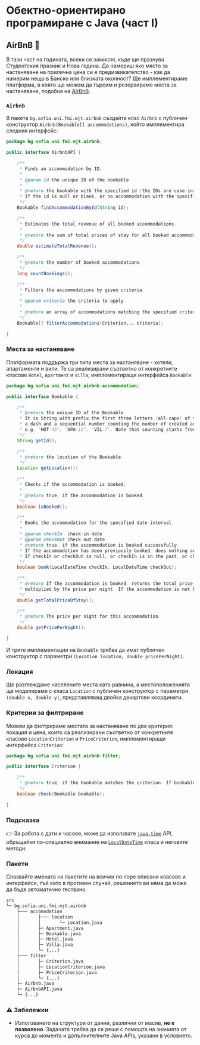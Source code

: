 # Обектно-ориентирано програмиране с Java (част I)

## AirBnB :hotel:

В тази част на годината, всеки се замисля, къде ще празнува Студентския празник и Нова година. Да намериш яко място за настаняване на прилична цена си е предизвикателство - как да намерим нещо в Банско или близката околност?
Ще имплементираме платформа, в която ще можем да търсим и резервираме места за настаняване, подобна на [AirBnB](https://www.airbnb.com/).

### `Airbnb`

В пакета `bg.sofia.uni.fmi.mjt.airbnb` създайте клас `Airbnb` с публичен конструктор `Airbnb(Bookable[] accommodations)`, който имплементира следния интерфейс:

```java
package bg.sofia.uni.fmi.mjt.airbnb;

public interface AirbnbAPI {

    /**
     * Finds an accommodation by ID.
     *
     * @param id the unique ID of the bookable
     *
     * @return the bookable with the specified id (the IDs are case-insensitive).
     * If the id is null or blank, or no accommodation with the specified id is found, return null.
     */
    Bookable findAccommodationById(String id);

    /**
     * Estimates the total revenue of all booked accommodations.
     *
     * @return the sum of total prices of stay for all booked accommodations.
     */
    double estimateTotalRevenue();

    /**
     * @return the number of booked accommodations.
     */
    long countBookings();

    /**
     * Filters the accommodations by given criteria
     *
     * @param criteria the criteria to apply
     *
     * @return an array of accommodations matching the specified criteria
     */
    Bookable[] filterAccommodations(Criterion... criteria);

}
```

### Места за настаняване

Платформата поддържа три типа места за настаняване - хотели, апартаменти и вили.
Те са реализирани съответно от конкретните класове `Hotel`, `Apartment` и `Villa`, имплементиращи интерфейса `Bookable`:

```java
package bg.sofia.uni.fmi.mjt.airbnb.accommodation;

public interface Bookable {

    /**
     * @return the unique ID of the Bookable.
     * It is String with prefix the first three letters (all-caps) of the accommodation type,
     * a dash and a sequential number counting the number of created accommodation instances of the respective type:
     * e.g. "HOT-45", "APA-12", "VIL-7". Note that counting starts from 0 and is done separately for the different types.
     */
    String getId();

    /**
     * @return the location of the Bookable.
     */
    Location getLocation();

    /**
     * Checks if the accommodation is booked.
     *
     * @return true, if the accommodation is booked.
     */
    boolean isBooked();

    /**
     * Books the accommodation for the specified date interval.
     *
     * @param checkIn  check-in date
     * @param checkOut check-out date
     * @return true, if the accommodation is booked successfully.
     * If the accommodation has been previously booked, does nothing and returns false.
     * If checkIn or checkOut is null, or checkIn is in the past, or checkIn is not strictly before checkOut, returns false
     */
    boolean book(LocalDateTime checkIn, LocalDateTime checkOut);

    /**
     * @return If the accommodation is booked, returns the total price of the stay: the number of nights of the booking,
     * multiplied by the price per night. If the accommodation is not booked, returns 0.0.
     */
    double getTotalPriceOfStay();

    /**
     * @return The price per night for this accommodation.
     */
    double getPricePerNight();

}
```

И трите имплементации на `Bookable` трябва да имат публичен конструктор с параметри `(Location location, double pricePerNight)`.

### Локация

Ще разглеждаме населените места като равнина, а местоположенията ще моделираме с класа `Location` с публичен конструктор с параметри `(double x, double y)`, представляващ двойка декартови координати.

### Критерии за филтриране

Можем да филтрираме местата за настаняване по два критерия: локация и цена, които са реализирани съответно от конкретните класове `LocationCriterion` и `PriceCriterion`, имплементиращи интерфейса `Criterion`:

```java
package bg.sofia.uni.fmi.mjt.airbnb.filter;

public interface Criterion {

    /**
     * @return true, if the bookable matches the criterion. If bookable is null, returns false.
     */
    boolean check(Bookable bookable);

}
```

### Подсказка

:point_right: За работа с дати и часове, може да използвате [`java.time`](https://docs.oracle.com/en/java/javase/19/docs/api/java.base/java/time/package-summary.html) API, обръщайки по-специално внимание на [`LocalDateTime`](https://docs.oracle.com/en/java/javase/19/docs/api/java.base/java/time/LocalDateTime.html) класа и неговите методи.

### Пакети

Спазвайте имената на пакетите на всички по-горе описани класове и интерфейси, тъй като в противен случай, решението ви няма да може да бъде автоматично тествано.

```bash
src
└─ bg.sofia.uni.fmi.mjt.airbnb
    ├─── accomodation
    │       ├─── location
    │       │       └─ Location.java
    │       ├─ Apartment.java
    │       ├─ Bookable.java
    │       ├─ Hotel.java
    │       ├─ Villa.java
    │       └─ (...)
    ├─── filter
    │       ├─ Criterion.java
    │       ├─ LocationCriterion.java
    │       ├─ PriceCriterion.java
    │       └─ (...)
    ├─ Airbnb.java
    ├─ AirbnbAPI.java
    └─ (...)
```

### :warning: Забележки

- Използването на структури от данни, различни от масив, **не е позволено**. Задачата трябва да се реши с помощта на знанията от курса до момента и допълнителните Java APIs, указани в условието.
